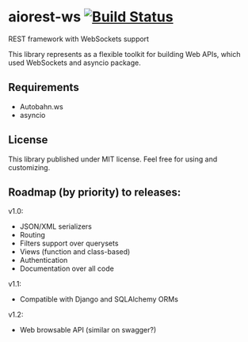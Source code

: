 # aiorest-ws [![Build Status](https://travis-ci.org/Relrin/aiorest-ws.svg)](https://travis-ci.org/Relrin/aiorest-ws)
REST framework with WebSockets support

This library represents as a flexible toolkit for building Web APIs, which used WebSockets and asyncio package.

Requirements
-----
- Autobahn.ws
- asyncio

License
-----
This library published under MIT license. Feel free for using and customizing.

Roadmap (by priority) to releases:
-----
v1.0:
- JSON/XML serializers
- Routing
- Filters support over querysets
- Views (function and class-based)
- Authentication
- Documentation over all code

v1.1:
- Compatible with Django and SQLAlchemy ORMs

v1.2:
- Web browsable API (similar on swagger?)
